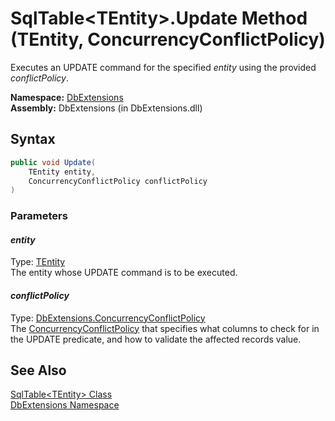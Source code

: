 SqlTable&lt;TEntity>.Update Method (TEntity, ConcurrencyConflictPolicy)
=======================================================================
Executes an UPDATE command for the specified *entity* using the provided *conflictPolicy*.

**Namespace:** [DbExtensions][1]  
**Assembly:** DbExtensions (in DbExtensions.dll)

Syntax
------

```csharp
public void Update(
	TEntity entity,
	ConcurrencyConflictPolicy conflictPolicy
)
```

### Parameters

#### *entity*
Type: [TEntity][2]  
The entity whose UPDATE command is to be executed.

#### *conflictPolicy*
Type: [DbExtensions.ConcurrencyConflictPolicy][3]  
 The [ConcurrencyConflictPolicy][3] that specifies what columns to check for in the UPDATE predicate, and how to validate the affected records value.


See Also
--------
[SqlTable&lt;TEntity> Class][2]  
[DbExtensions Namespace][1]  

[1]: ../README.md
[2]: README.md
[3]: ../ConcurrencyConflictPolicy/README.md